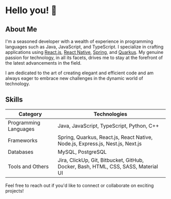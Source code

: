 # Hello you! 👋

## About Me

I'm a seasoned developer with a wealth of experience in programming languages such as Java, JavaScript, and TypeScript. I specialize in crafting applications using [React.js](https://react.dev/), [React Native](https://reactnative.dev/), [Spring](https://spring.io/), and [Quarkus](https://pt.quarkus.io/). My genuine passion for technology, in all its facets, drives me to stay at the forefront of the latest advancements in the field.

I am dedicated to the art of creating elegant and efficient code and am always eager to embrace new challenges in the dynamic world of technology.

## Skills

| **Category**         | **Technologies**                                       |
|----------------------|--------------------------------------------------------|
| Programming Languages | Java, JavaScript, TypeScript, Python, C++              |
| Frameworks           | Spring, Quarkus, React.js, React Native, Node.js, Express.js, Nest.js, Next.js |
| Databases            | MySQL, PostgreSQL                                     |
| Tools and Others     | Jira, ClickUp, Git, Bitbucket, GitHub, Docker, Bash, HTML, CSS, SASS, Material UI |

Feel free to reach out if you'd like to connect or collaborate on exciting projects!
